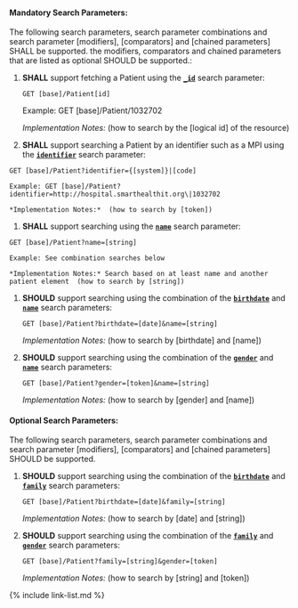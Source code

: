 
#### Mandatory Search Parameters:

The following search parameters, search parameter combinations and search parameter [modifiers], [comparators] and [chained parameters] SHALL be supported.  the  modifiers, comparators and chained parameters that are listed as optional SHOULD be supported.:


1. **SHALL** support fetching a Patient using the **[`_id`](i.rel_url)** search parameter:

    `GET [base]/Patient[id]`

    Example: GET [base]/Patient/1032702

    *Implementation Notes:*  (how to search by the [logical id] of the resource)

1. **SHALL** support searching a Patient by an identifier such as a MPI using the **[`identifier`](i.rel_url)** search parameter:

  `GET [base]/Patient?identifier={[system]}|[code]`

    Example: GET [base]/Patient?identifier=http://hospital.smarthealthit.org\|1032702

    *Implementation Notes:*  (how to search by [token])

1. **SHALL** support searching using the **[`name`](i.rel_url)** search parameter:

  `GET [base]/Patient?name=[string]`

    Example: See combination searches below

    *Implementation Notes:* Search based on at least name and another patient element  (how to search by [string])

1. **SHOULD** support searching using the combination of the **[`birthdate`](SearchParameter-us-core-patient-birthdate.html)** and **[`name`](SearchParameter-us-core-patient-name.html)** search parameters:

    `GET [base]/Patient?birthdate=[date]&name=[string]`

    *Implementation Notes:*  (how to search by [birthdate] and [name])

1. **SHOULD** support searching using the combination of the **[`gender`](SearchParameter-us-core-patient-gender.html)** and **[`name`](SearchParameter-us-core-patient-name.html)** search parameters:

    `GET [base]/Patient?gender=[token]&name=[string]`

    *Implementation Notes:*  (how to search by [gender] and [name])



#### Optional Search Parameters:

The following search parameters, search parameter combinations and search parameter [modifiers], [comparators] and [chained parameters] SHOULD be supported.

1. **SHOULD** support searching using the combination of the **[`birthdate`](SearchParameter-us-core-patient-birthdate.html)** and **[`family`](SearchParameter-us-core-patient-family.html)** search parameters:

    `GET [base]/Patient?birthdate=[date]&family=[string]`

    *Implementation Notes:*  (how to search by [date] and [string])

1. **SHOULD** support searching using the combination of the **[`family`](SearchParameter-us-core-patient-family.html)** and **[`gender`](SearchParameter-us-core-patient-gender.html)** search parameters:

    `GET [base]/Patient?family=[string]&gender=[token]`

    *Implementation Notes:*  (how to search by [string] and [token])


{% include link-list.md %}